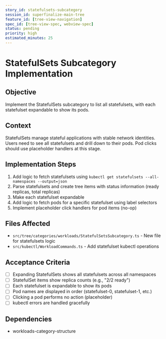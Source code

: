 ```yaml
---
story_id: statefulsets-subcategory
session_id: superfinalize-main-tree
feature_id: [tree-view-navigation]
spec_id: [tree-view-spec, webview-spec]
status: pending
priority: high
estimated_minutes: 25
---
```


# StatefulSets Subcategory Implementation

## Objective

Implement the StatefulSets subcategory to list all statefulsets, with each statefulset expandable to show its pods.

## Context

StatefulSets manage stateful applications with stable network identities. Users need to see all statefulsets and drill down to their pods. Pod clicks should use placeholder handlers at this stage.

## Implementation Steps

1. Add logic to fetch statefulsets using `kubectl get statefulsets --all-namespaces --output=json`
2. Parse statefulsets and create tree items with status information (ready replicas, total replicas)
3. Make each statefulset expandable
4. Add logic to fetch pods for a specific statefulset using label selectors
5. Implement placeholder click handlers for pod items (no-op)

## Files Affected

- `src/tree/categories/workloads/StatefulSetsSubcategory.ts` - New file for statefulsets logic
- `src/kubectl/WorkloadCommands.ts` - Add statefulset kubectl operations

## Acceptance Criteria

- [ ] Expanding StatefulSets shows all statefulsets across all namespaces
- [ ] StatefulSet items show replica counts (e.g., "2/2 ready")
- [ ] Each statefulset is expandable to show its pods
- [ ] Pod names are displayed in order (statefulset-0, statefulset-1, etc.)
- [ ] Clicking a pod performs no action (placeholder)
- [ ] kubectl errors are handled gracefully

## Dependencies

- workloads-category-structure

